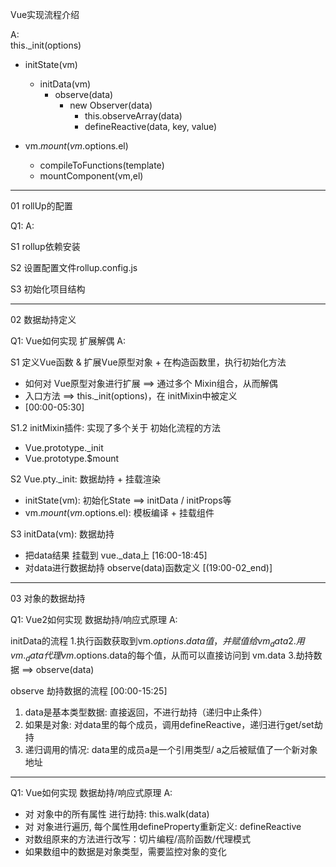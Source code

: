 Vue实现流程介绍

A:<br/>
this._init(options)
  - initState(vm) 
    - initData(vm)
      - observe(data)
        - new Observer(data)
          - this.observeArray(data)
          - defineReactive(data, key, value)
  
  - vm.$mount(vm.$options.el)
    - compileToFunctions(template)
    - mountComponent(vm,el)


----------------------
01 rollUp的配置

Q1:
A: <br/>

S1 rollup依赖安装

S2 设置配置文件rollup.config.js

S3 初始化项目结构


-----------------------------
02 数据劫持定义 <br/>

Q1: Vue如何实现 扩展解偶
A: <br/>

S1 定义Vue函数 & 扩展Vue原型对象 + 在构造函数里，执行初始化方法 
  - 如何对 Vue原型对象进行扩展 ==> 通过多个 Mixin组合，从而解偶
  - 入口方法  ==> this._init(options)，在 initMixin中被定义
  - [00:00-05:30]

S1.2 initMixin插件: 实现了多个关于 初始化流程的方法
  - Vue.prototype._init
  - Vue.prototype.$mount


S2 Vue.pty._init: 数据劫持 + 挂载渲染
  - initState(vm): 初始化State ==> initData / initProps等
  - vm.$mount(vm.$options.el): 模板编译 + 挂载组件


S3 initData(vm): 数据劫持 
  - 把data结果 挂载到 vue._data上 [16:00-18:45]
  - 对data进行数据劫持 observe(data)函数定义 [(19:00-02_end)]


------------------------------------
03 对象的数据劫持

Q1: Vue2如何实现 数据劫持/响应式原理
A: <br/>

initData的流程
  1.执行函数获取到vm.$options.data值，并赋值给 vm_data
  2.用vm._data代理 vm.$options.data的每个值，从而可以直接访问到 vm.data
  3.劫持数据 ==> observe(data)

observe 劫持数据的流程 [00:00-15:25]
  1. data是基本类型数据: 直接返回，不进行劫持（递归中止条件）
  2. 如果是对象: 对data里的每个成员，调用defineReactive，递归进行get/set劫持
  3. 递归调用的情况: data里的成员a是一个引用类型/ a之后被赋值了一个新对象地址






----------------
Q1: Vue如何实现 数据劫持/响应式原理
A: <br/>

  - 对 对象中的所有属性 进行劫持: this.walk(data)
  - 对 对象进行遍历, 每个属性用defineProperty重新定义: defineReactive
  - 对数组原来的方法进行改写：切片编程/高阶函数/代理模式
  - 如果数组中的数据是对象类型，需要监控对象的变化








